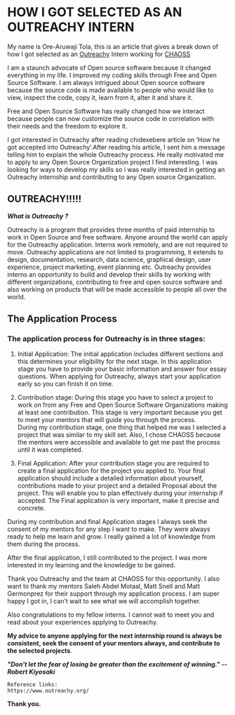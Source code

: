 # HOW I GOT SELECTED AS AN OUTREACHY INTERN 

My name is Ore-Aruwaji Tola, this is an article that gives a break down of how I got selected as an [Outreachy](https://www.outreachy.org/) Intern working for [CHAOSS](https://chaoss.community/) 

I am a staunch advocate of Open source software because it changed everything in my life. I improved my coding skills through Free and Open Source Software. I am always intrigued about Open source software because the source code is made available to people who would like to view, inspect the code, copy it, learn from it, alter it and share it.  

Free and Open Source Software has really changed how we interact because people can now customize the source code in correlation with their needs and the freedom to explore it. 

I got interested in Outreachy after reading chidexebere article on ‘How he got accepted into Outreachy’.After reading his article, I sent him a message telling him to explain the whole Outreachy process. He really motivated me to apply to any Open Source Organization project I find interesting. I was looking for ways to develop my skills so i was really interested in getting an Outreachy internship and contributing to any Open source Organization.  

## OUTREACHY!!!!!    

***What is Outreachy ?***

Outreachy is a program that provides three months of paid internship to work in Open Source and free software. Anyone around the world can apply for the Outreachy application. Interns work remotely, and are not required to move. Outreachy applications are not limited to programming, it extends to design, documentation, research, data science, graphical design, user experience, project marketing, event planning etc. Outreachy provides interns an opportunity to build and develop their skills by working with different organizations, contributing to free and open source software and also working on products that will be made accessible to people all over the world. 

## The Application Process

### The application process for Outreachy is in three stages:

1. Initial Application:  The initial application includes different sections and this determines your eligibility for the next stage. In this application stage you have to provide your basic information and answer four essay questions. When applying for Outreachy, always start your application early so you can finish it on time. 

2. Contribution stage: During this stage you have to select a project to work on from any Free and Open Source Software Organizations making at least one contribution. This stage is very important because you get to meet your mentors that will guide you through the process.  
During my contribution stage, one thing that helped me was I selected a project that was similar to my skill set. Also, I chose CHAOSS because the mentors were accessible and available to get me past the process until it was completed. 

3. Final Application:  After your contribution stage you are required to create a final application for the project you applied to. Your final application should include a detailed information about  yourself, contributions made to your project and a detailed Proposal about the project. This will enable you to plan effectively during your internship if accepted.  The Final application is very important, make it precise and concrete. 

During my contribution and final Application stages I always seek the consent of my mentors for any step I want to make. They were always ready to help me learn and grow. I really gained a lot of knowledge from them during the process. 

After the final application, I still contributed to the project. I was more interested in my learning and the knowledge to be gained. 

Thank you Outreachy and the team at CHAOSS for this opportunity. I also want to thank my mentors Saleh Abdel Motaal, Matt Snell and Matt Germonprez for their support through my application process. I am super happy I got in, I can’t wait to see what we will accomplish together. 

Also congratulations to my fellow interns. I cannot wait to meet you and read about your experiences applying to Outreachy. 

**My advice to anyone applying for the next internship round is always be consistent, seek the consent of your mentors always, and contribute to the selected projects**.   


***"Don't let the fear of losing be greater than the excitement of winning." -- Robert Kiyosaki***

```
Reference links:
https://www.outreachy.org/

```

**Thank you.** 
 



 


